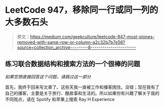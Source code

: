 # LeetCode 947，移除同一行或同一列的大多数石头

> 原文：<https://medium.com/geekculture/leetcode-947-most-stones-removed-with-same-row-or-column-a2c32b7b7e56?source=collection_archive---------8----------------------->

## 练习联合数据结构和搜索方法的一个很棒的问题

*如果您想直接回答这个问题，请跳过这一部分*

首先，我终于回来写文章了。这些天我一直被工作和播客困住。没错；现在我有了自己的播客，主要是关于旅行、酷故事和生活的。所以如果你有兴趣了解关于我的不同观点，请在 Spotify 和苹果上搜索 Ray H Experience